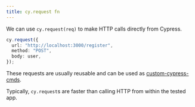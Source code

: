 ```yaml
---
title: cy.request fn
---
```


We can use `cy.request(req)` to make HTTP calls directly from Cypress.

```ts
cy.request({
  url: "http://localhost:3000/register",
  method: "POST",
  body: user,
});
```

These requests are usually reusable and can be used as [custom-cypress-cmds](/knowledge/JavaScript/testing/cypress/custom-cypress-cmds.md).

Typically, `cy.request`s are faster than calling HTTP from within the tested app.
